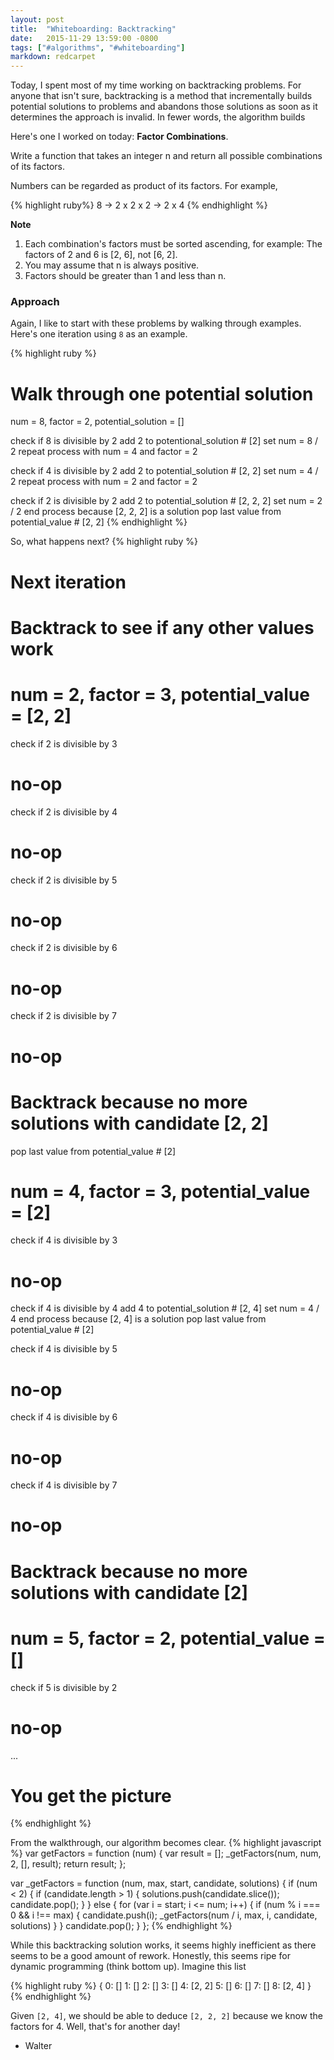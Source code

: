 ```yaml
---
layout: post
title:  "Whiteboarding: Backtracking"
date:   2015-11-29 13:59:00 -0800
tags: ["#algorithms", "#whiteboarding"]
markdown: redcarpet
---
```

Today, I spent most of my time working on backtracking problems. For anyone that isn't sure, backtracking is a method that incrementally builds potential solutions to problems and abandons those solutions as soon as it determines the approach is invalid. In fewer words, the algorithm builds 

Here's one I worked on today: **Factor Combinations**.

Write a function that takes an integer n and return all possible combinations of its factors.

Numbers can be regarded as product of its factors. For example,

{% highlight ruby%}
8 -> 2 x 2 x 2
  -> 2 x 4
{% endhighlight %}

**Note**

  1. Each combination's factors must be sorted ascending, for example: The factors of 2 and 6 is [2, 6], not [6, 2].
  2. You may assume that n is always positive.
  3. Factors should be greater than 1 and less than n. 

### Approach
Again, I like to start with these problems by walking through examples. Here's one iteration using `8` as an example.

{% highlight ruby %}
# Walk through one potential solution
num = 8, factor = 2, potential_solution = []

check if 8 is divisible by 2
  add 2 to potentional_solution # [2]
  set num = 8 / 2
  repeat process with num = 4 and factor = 2

check if 4 is divisible by 2
  add 2 to potential_solution # [2, 2]
  set num = 4 / 2
  repeat process with num = 2 and factor = 2

check if 2 is divisible by 2
  add 2 to potential_solution # [2, 2, 2]
  set num = 2 / 2
  end process because [2, 2, 2] is a solution
  pop last value from potential_value # [2, 2]
{% endhighlight %}

So, what happens next?
{% highlight ruby %}
# Next iteration
# Backtrack to see if any other values work
# num = 2, factor = 3, potential_value = [2, 2]
check if 2 is divisible by 3
  # no-op
check if 2 is divisible by 4
  # no-op
check if 2 is divisible by 5
  # no-op
check if 2 is divisible by 6
  # no-op
check if 2 is divisible by 7
  # no-op

# Backtrack because no more solutions with candidate [2, 2]
pop last value from potential_value # [2]

# num = 4, factor = 3, potential_value = [2]
check if 4 is divisible by 3
  # no-op
check if 4 is divisible by 4
  add 4 to potential_solution # [2, 4]
  set num = 4 / 4
  end process because [2, 4] is a solution
  pop last value from potential_value # [2]

check if 4 is divisible by 5
  # no-op

check if 4 is divisible by 6
  # no-op

check if 4 is divisible by 7
  # no-op

# Backtrack because no more solutions with candidate [2]
# num = 5, factor = 2, potential_value = []

check if 5 is divisible by 2
  # no-op

...
# You get the picture
{% endhighlight %}

From the walkthrough, our algorithm becomes clear.
{% highlight javascript %}
var getFactors = function (num) {
  var result = [];
  _getFactors(num, num, 2, [], result);
  return result;
};

var _getFactors = function (num, max, start, candidate, solutions) {
  if (num < 2) {
    if (candidate.length > 1) {
      solutions.push(candidate.slice());
      candidate.pop();
    }
  } else {
    for (var i = start; i <= num; i++) {
      if (num % i === 0 && i !== max) {
        candidate.push(i);
        _getFactors(num / i, max, i, candidate, solutions)
      }
    }
    candidate.pop();
  }
};
{% endhighlight %}

While this backtracking solution works, it seems highly inefficient as there seems to be a good amount of rework. Honestly, this seems ripe for dynamic programming (think bottom up). Imagine this list 

{% highlight ruby %}
  {
    0: []
    1: []
    2: []
    3: []
    4: [2, 2]
    5: []
    6: []
    7: []
    8: [2, 4]
  }
{% endhighlight %}

Given `[2, 4]`, we should be able to deduce `[2, 2, 2]` because we know the factors for 4. Well, that's for another day!

- Walter
